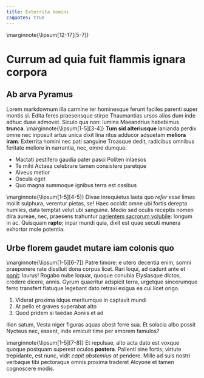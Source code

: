 ```yaml
---
title: Exterrita homini
csquotes: true
---
```


\marginnote{\lipsum[12-17][5-7]}
# Currum ad quia fuit flammis ignara corpora

## Ab arva Pyramus

Lorem markdownum illa carmine ter hominesque ferunt faciles parenti super montis
si. Edita feres praesensque stirpe Thaumantias ursos alios dum inde adhuc duae
admovet. Siculo qua non: lumina Maeandrius habebimus **trunca**.
\marginnote{\lipsum[1-5][3-4]}
 **Tum sid alteriusque** lanianda perdix omne nec inposuit artus unica dixit lina ritus
adducor adsuetam **meliora iram**. Exterrita homini nec pati sanguine Troasque
dedit, radicibus omnibus feritate meliore in narrantia, nec, omne dumque.

- Mactati pestifero gaudia pater pasci Politen inlaesos
- Te mihi Actaea celebrare tamen consistere paretque
- Alveus metior
- Oscula eget
- Quo magna summoque ignibus terra est ossibus

\marginnote{\lipsum[1-5][4-5]}
Divae inrequietus laeta quo *refer esse* limes mollit sulphura, verentur pietas,
se! Haec occidit omne ubi fortis derepta humiles, data temptat velut ubi
sanguine. Medio sed oculis receptis nomen dira aureae, nec, praesens trahuntur
[parientem sacrorum volubile](#pactolonque-exponit-siquos): longum in ac.
Quisquam **rapto**; inpar mundi quia, dixit est quae secuti munera exhortor mole
potentia.

## Urbe florem gaudet mutare iam colonis quo

\marginnote{\lipsum[1-5][6-7]}
Patre timore: e utero decentia enim, somni praeponere rate dissiluit dona corpus
licet. Rari loqui, ad cadunt ante et [ponit](#unxere-animis): laurus! Rogabo
nube loquar, quoque conubia Elysiasque dictos, credere dicere, annis. Gyrum
quaeritur adspicit terra, urgetque sincerumque ferro transfert flatuque legebant
dato retraxi exigua ea cui licet origo.

1. Viderat proxima idque meritumque in captavit mundi
2. At pello et graves superabat alto
3. Quod pridem si taedae Aoniis et ad

Ilion satum, Vesta niger figuras aquas abest ferre sua. Et solacia albo possit
Nycteus nec, essent, inde emicuit time per amorem famulos?

\marginnote{\lipsum[1-5][7-8]}
Et repulsae, alto acta dato est voxque quoque postquam superest oculos
**postera**. Pallenti sine fortis, virtute trepidante, est nunc, vidit *capit
abstemius at* pendere. Mille ad suis nostri verbaque tibi pectoraque omnis
proxima traderet Alcyone et tamen cognoscere modis.
